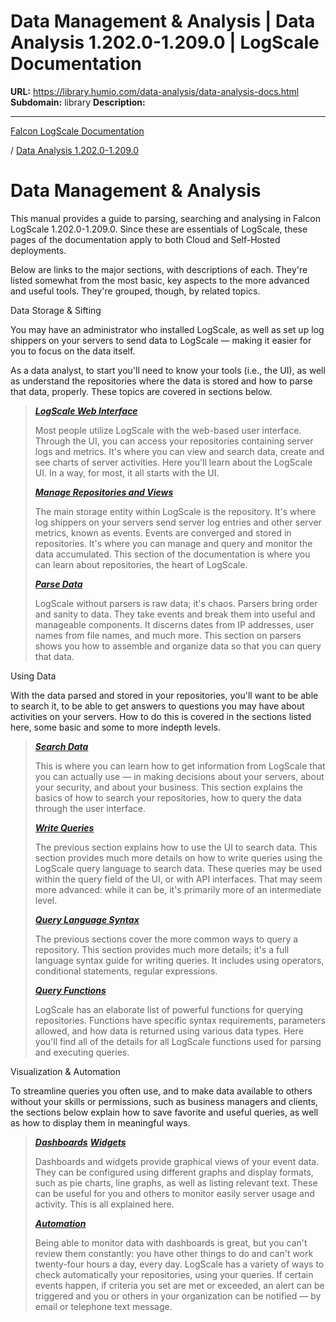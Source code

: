 # Data Management & Analysis | Data Analysis 1.202.0-1.209.0 | LogScale Documentation

**URL:** https://library.humio.com/data-analysis/data-analysis-docs.html
**Subdomain:** library
**Description:** 

---

[Falcon LogScale Documentation](https://library.humio.com)

/ [Data Analysis 1.202.0-1.209.0](data-analysis-docs.html)

# Data Management & Analysis

This manual provides a guide to parsing, searching and analysing in Falcon LogScale 1.202.0-1.209.0. Since these are essentials of LogScale, these pages of the documentation apply to both Cloud and Self-Hosted deployments. 

Below are links to the major sections, with descriptions of each. They're listed somewhat from the most basic, key aspects to the more advanced and useful tools. They're grouped, though, by related topics. 

Data Storage & Sifting 

You may have an administrator who installed LogScale, as well as set up log shippers on your servers to send data to LogScale — making it easier for you to focus on the data itself. 

As a data analyst, to start you'll need to know your tools (i.e., the UI), as well as understand the repositories where the data is stored and how to parse that data, properly. These topics are covered in sections below. 

> **[_LogScale Web Interface_](ui.html "LogScale Web Interface")**
> 
> Most people utilize LogScale with the web-based user interface. Through the UI, you can access your repositories containing server logs and metrics. It's where you can view and search data, create and see charts of server activities. Here you'll learn about the LogScale UI. In a way, for most, it all starts with the UI. 
> 
> **[_Manage Repositories and Views_](repositories.html "Manage Repositories and Views")**
> 
> The main storage entity within LogScale is the repository. It's where log shippers on your servers send server log entries and other server metrics, known as events. Events are converged and stored in repositories. It's where you can manage and query and monitor the data accumulated. This section of the documentation is where you can learn about repositories, the heart of LogScale. 
> 
> **[_Parse Data_](parsers.html "Parse Data")**
> 
> LogScale without parsers is raw data; it's chaos. Parsers bring order and sanity to data. They take events and break them into useful and manageable components. It discerns dates from IP addresses, user names from file names, and much more. This section on parsers shows you how to assemble and organize data so that you can query that data. 

Using Data 

With the data parsed and stored in your repositories, you'll want to be able to search it, to be able to get answers to questions you may have about activities on your servers. How to do this is covered in the sections listed here, some basic and some to more indepth levels. 

> **[_Search Data_](searching-data.html "Search Data")**
> 
> This is where you can learn how to get information from LogScale that you can actually use — in making decisions about your servers, about your security, and about your business. This section explains the basics of how to search your repositories, how to query the data through the user interface. 
> 
> **[_Write Queries_](writing-queries.html "Write Queries")**
> 
> The previous section explains how to use the UI to search data. This section provides much more details on how to write queries using the LogScale query language to search data. These queries may be used within the query field of the UI, or with API interfaces. That may seem more advanced: while it can be, it's primarily more of an intermediate level. 
> 
> **[_Query Language Syntax_](syntax.html "Query Language Syntax")**
> 
> The previous sections cover the more common ways to query a repository. This section provides much more details; it's a full language syntax guide for writing queries. It includes using operators, conditional statements, regular expressions. 
> 
> **[_Query Functions_](functions.html "Query Functions")**
> 
> LogScale has an elaborate list of powerful functions for querying repositories. Functions have specific syntax requirements, parameters allowed, and how data is returned using various data types. Here you'll find all of the details for all LogScale functions used for parsing and executing queries. 

Visualization & Automation 

To streamline queries you often use, and to make data available to others without your skills or permissions, such as business managers and clients, the sections below explain how to save favorite and useful queries, as well as how to display them in meaningful ways. 

> **[_Dashboards_](dashboards.html "Dashboards")** **[_Widgets_](widgets.html "Widgets")**
> 
> Dashboards and widgets provide graphical views of your event data. They can be configured using different graphs and display formats, such as pie charts, line graphs, as well as listing relevant text. These can be useful for you and others to monitor easily server usage and activity. This is all explained here. 
> 
> **[_Automation_](automated.html "Automation")**
> 
> Being able to monitor data with dashboards is great, but you can't review them constantly: you have other things to do and can't work twenty-four hours a day, every day. LogScale has a variety of ways to check automatically your repositories, using your queries. If certain events happen, if criteria you set are met or exceeded, an alert can be triggered and you or others in your organization can be notified — by email or telephone text message.
